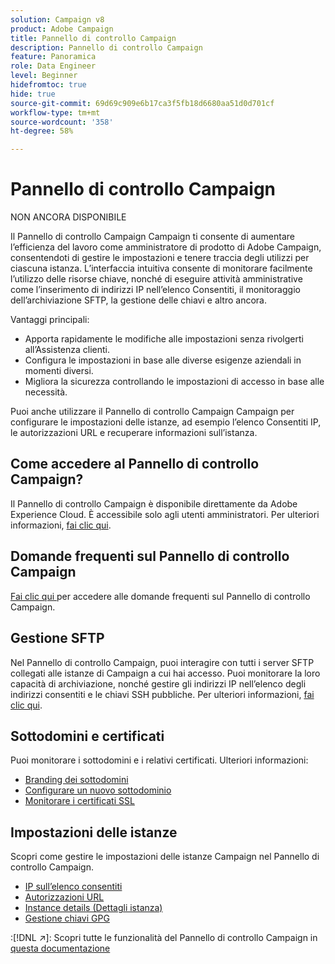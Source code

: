 ```yaml
---
solution: Campaign v8
product: Adobe Campaign
title: Pannello di controllo Campaign
description: Pannello di controllo Campaign
feature: Panoramica
role: Data Engineer
level: Beginner
hidefromtoc: true
hide: true
source-git-commit: 69d69c909e6b17ca3f5fb18d6680aa51d0d701cf
workflow-type: tm+mt
source-wordcount: '358'
ht-degree: 58%

---
```


# Pannello di controllo Campaign

NON ANCORA DISPONIBILE

Il Pannello di controllo Campaign Campaign ti consente di aumentare l’efficienza del lavoro come amministratore di prodotto di Adobe Campaign, consentendoti di gestire le impostazioni e tenere traccia degli utilizzi per ciascuna istanza. L’interfaccia intuitiva consente di monitorare facilmente l’utilizzo delle risorse chiave, nonché di eseguire attività amministrative come l’inserimento di indirizzi IP nell’elenco Consentiti, il monitoraggio dell’archiviazione SFTP, la gestione delle chiavi e altro ancora.

Vantaggi principali:

* Apporta rapidamente le modifiche alle impostazioni senza rivolgerti all’Assistenza clienti.
* Configura le impostazioni in base alle diverse esigenze aziendali in momenti diversi.
* Migliora la sicurezza controllando le impostazioni di accesso in base alle necessità.

Puoi anche utilizzare il Pannello di controllo Campaign Campaign per configurare le impostazioni delle istanze, ad esempio l’elenco Consentiti IP, le autorizzazioni URL e recuperare informazioni sull’istanza.

## Come accedere al Pannello di controllo Campaign?

Il Pannello di controllo Campaign è disponibile direttamente da Adobe Experience Cloud. È accessibile solo agli utenti amministratori. Per ulteriori informazioni, [fai clic qui](https://experienceleague.adobe.com/docs/control-panel/using/discover-control-panel/accessing-control-panel.html).

## Domande frequenti sul Pannello di controllo Campaign

[Fai clic qui ](https://experienceleague.adobe.com/docs/control-panel/using/discover-control-panel/key-features.html) per accedere alle domande frequenti sul Pannello di controllo Campaign.

## Gestione SFTP

Nel Pannello di controllo Campaign, puoi interagire con tutti i server SFTP collegati alle istanze di Campaign a cui hai accesso. Puoi monitorare la loro capacità di archiviazione, nonché gestire gli indirizzi IP nell’elenco degli indirizzi consentiti e le chiavi SSH pubbliche. Per ulteriori informazioni, [fai clic qui](https://experienceleague.adobe.com/docs/control-panel/using/sftp-management/about-sftp-management.html?lang=it#sftp-management).

## Sottodomini e certificati

Puoi monitorare i sottodomini e i relativi certificati. Ulteriori informazioni:
* [Branding dei sottodomini](https://experienceleague.adobe.com/docs/control-panel/using/subdomains-and-certificates/subdomains-branding.html)
* [Configurare un nuovo sottodominio](https://experienceleague.adobe.com/docs/control-panel/using/subdomains-and-certificates/setting-up-new-subdomain.html)
* [Monitorare i certificati SSL](https://experienceleague.adobe.com/docs/control-panel/using/subdomains-and-certificates/monitoring-ssl-certificates.html)

## Impostazioni delle istanze

Scopri come gestire le impostazioni delle istanze Campaign nel Pannello di controllo Campaign.
* [IP sull’elenco consentiti](https://experienceleague.adobe.com/docs/control-panel/using/instances-settings/ip-allow-listing-instance-access.html)
* [Autorizzazioni URL](https://experienceleague.adobe.com/docs/control-panel/using/instances-settings/url-permissions.html)
* [Instance details (Dettagli istanza)](https://experienceleague.adobe.com/docs/control-panel/using/instances-settings/instance-details.html)
* [Gestione chiavi GPG](https://experienceleague.adobe.com/docs/control-panel/using/instances-settings/gpg-keys-management.html)

:[!DNL :arrow_upper_right:]: Scopri tutte le funzionalità del Pannello di controllo Campaign in [questa documentazione](https://experienceleague.adobe.com/docs/control-panel/using/control-panel-home.html?lang=it)
